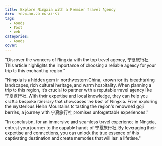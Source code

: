 ```yaml
---
title: Explore Ningxia with a Premier Travel Agency
date: 2024-08-28 06:41:57
tags:
  - Goods
  - Post
  - web
categories:
  - Goods
cover: 
---
```


"Discover the wonders of Ningxia with the top travel agency, 宁夏旅行社. This article highlights the importance of choosing a reliable agency for your trip to this enchanting region."

"Ningxia is a hidden gem in northwestern China, known for its breathtaking landscapes, rich cultural heritage, and warm hospitality. When planning a trip to this region, it's crucial to partner with a reputable travel agency like 宁夏旅行社. With their expertise and local knowledge, they can help you craft a bespoke itinerary that showcases the best of Ningxia. From exploring the mysterious Helan Mountains to tasting the region's renowned goji berries, a journey with 宁夏旅行社 promises unforgettable experiences."

"In conclusion, for an immersive and seamless travel experience in Ningxia, entrust your journey to the capable hands of 宁夏旅行社. By leveraging their expertise and connections, you can unlock the true essence of this captivating destination and create memories that will last a lifetime."
